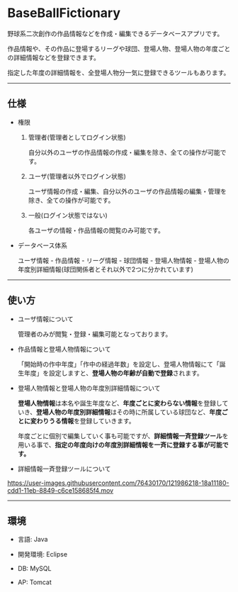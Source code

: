 # BaseBallFictionary

野球系二次創作の作品情報などを作成・編集できるデータベースアプリです。

作品情報や、その作品に登場するリーグや球団、登場人物、登場人物の年度ごとの詳細情報などを登録できます。

指定した年度の詳細情報を、全登場人物分一気に登録できるツールもあります。

---

## 仕様

* 権限

	1. 管理者(管理者としてログイン状態)

		自分以外のユーザの作品情報の作成・編集を除き、全ての操作が可能です。

	2. ユーザ(管理者以外でログイン状態)

		ユーザ情報の作成・編集、自分以外のユーザの作品情報の編集・管理を除き、全ての操作が可能です。

	3. 一般(ログイン状態ではない)

		各ユーザの情報・作品情報の閲覧のみ可能です。

* データベース体系

	ユーザ情報 - 作品情報 - リーグ情報 - 球団情報 - 登場人物情報 - 登場人物の年度別詳細情報(球団関係者とそれ以外で2つに分かれています)

---

## 使い方

* ユーザ情報について

	管理者のみが閲覧・登録・編集可能となっております。

* 作品情報と登場人物情報について

	「開始時の作中年度」「作中の経過年数」を設定し、登場人物情報にて「誕生年度」を設定しますと、**登場人物の年齢が自動で登録**されます。

* 登場人物情報と登場人物の年度別詳細情報について

	**登場人物情報**は本名や誕生年度など、**年度ごとに変わらない情報**を登録していき、**登場人物の年度別詳細情報**はその時に所属している球団など、**年度ごとに変わりうる情報**を登録していきます。

	年度ごとに個別で編集していく事も可能ですが、**詳細情報一斉登録ツール**を用いる事で、**指定の年度向けの年度別詳細情報を一斉に登録する事が可能です。**


* 詳細情報一斉登録ツールについて

https://user-images.githubusercontent.com/76430170/121986218-18a11180-cdd1-11eb-8849-c6ce158685f4.mov

---

## 環境

* 言語:
Java

* 開発環境:
Eclipse

* DB:
MySQL

* AP:
Tomcat
